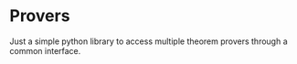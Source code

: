 Provers
=======

Just a simple python library to access multiple theorem provers through a 
common interface.
